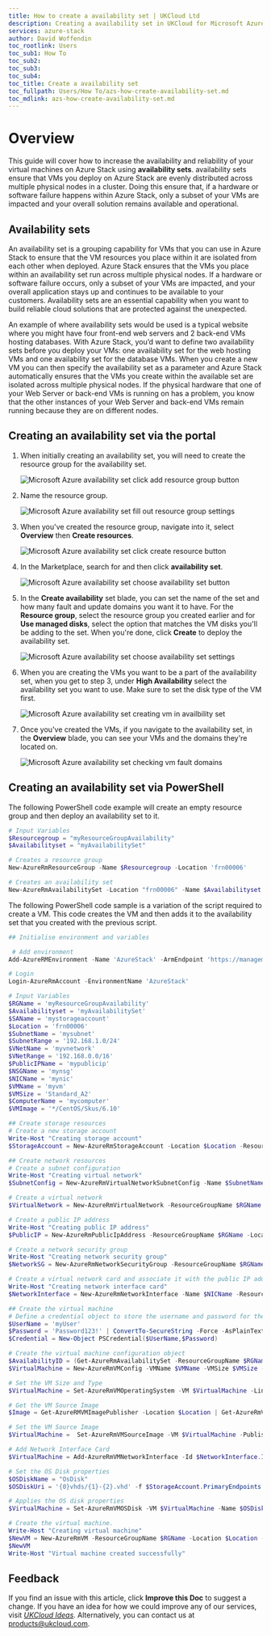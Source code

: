 ```yaml
---
title: How to create a availability set | UKCloud Ltd
description: Creating a availability set in UKCloud for Microsoft Azure
services: azure-stack
author: David Woffendin
toc_rootlink: Users
toc_sub1: How To
toc_sub2: 
toc_sub3:
toc_sub4:
toc_title: Create a availability set
toc_fullpath: Users/How To/azs-how-create-availability-set.md
toc_mdlink: azs-how-create-availability-set.md
---
```


# Overview

This guide will cover how to increase the availability and reliability of your virtual machines on Azure Stack using **availability sets**. availability sets ensure that VMs you deploy on Azure Stack are evenly distributed across multiple physical nodes in a cluster. Doing this ensure that, if a hardware or software failure happens within Azure Stack, only a subset of your VMs are impacted and your overall solution remains available and operational.

## Availability sets

An availability set is a grouping capability for VMs that you can use in Azure Stack to ensure that the VM resources you place within it are isolated from each other when deployed. Azure Stack ensures that the VMs you place within an availability set run across multiple physical nodes. If a hardware or software failure occurs, only a subset of your VMs are impacted, and your overall application stays up and continues to be available to your customers. Availability sets are an essential capability when you want to build reliable cloud solutions that are protected against the unexpected.

An example of where availability sets would be used is a typical website where you might have four front-end web servers and 2 back-end VMs hosting databases. With Azure Stack, you’d want to define two availability sets before you deploy your VMs: one availability set for the web hosting VMs and one availability set for the database VMs. When you create a new VM you can then specify the availability set as a parameter and Azure Stack automatically ensures that the VMs you create within the available set are isolated across multiple physical nodes. If the physical hardware that one of your Web Server or back-end VMs is running on has a problem, you know that the other instances of your Web Server and back-end VMs remain running because they are on different nodes.

## Creating an availability set via the portal

1. When initially creating an availability set, you will need to create the resource group for the availability set.

    ![Microsoft Azure availability set click add resource group button](images/azs-portal-create-availability-set1.png)

2. Name the resource group.

    ![Microsoft Azure availability set fill out resource group settings](images/azs-portal-create-availability-set2.png)

3. When you've created the resource group, navigate into it, select **Overview** then **Create resources**.

    ![Microsoft Azure availability set click create resource button](images/azs-portal-create-availability-set3.png)

4. In the Marketplace, search for and then click **availability set**.

    ![Microsoft Azure availability set choose availability set button](images/azs-portal-create-availability-set4.png)

5. In the **Create availability** set blade, you can set the name of the set and how many fault and update domains you want it to have. For the **Resource group**, select the resource group you created earlier and for **Use managed disks**, select the option that matches the VM disks you'll be adding to the set. When you're done, click **Create** to deploy the availability set.

    ![Microsoft Azure availability set choose availability set settings](images/azs-portal-create-availability-set5.png)

6. When you are creating the VMs you want to be a part of the availability set, when you get to step 3, under **High Availability** select the availability set you want to use. Make sure to set the disk type of the VM first.

    ![Microsoft Azure availability set creating vm in availbility set](images/azs-portal-create-availability-set6.png)

7. Once you've created the VMs, if you navigate to the availability set, in the **Overview** blade, you can see your VMs and the domains they're located on.

    ![Microsoft Azure availability set checking vm fault domains](images/azs-portal-create-availability-set7.png)

## Creating an availability set via PowerShell

The following PowerShell code example will create an empty resource group and then deploy an availability set to it.

```PowerShell
# Input Variables
$Resourcegroup = "myResourceGroupAvailability"
$Availabilityset = "myAvailabilitySet"

# Creates a resource group
New-AzureRmResourceGroup -Name $Resourcegroup -Location 'frn00006'

# Creates an availability set
New-AzureRmAvailabilitySet -Location "frn00006" -Name $Availabilityset -ResourceGroupName $Resourcegroup -Sku classic -PlatformFaultDomainCount 2   -PlatformUpdateDomainCount 2  
```

The following PowerShell code sample is a variation of the script required to create a VM. This code creates the VM and then adds it to the availability set that you created with the previous script.

```PowerShell
## Initialise environment and variables

 # Add environment
Add-AzureRMEnvironment -Name 'AzureStack' -ArmEndpoint 'https://management.frn00006.azure.ukcloud.com'

# Login
Login-AzureRmAccount -EnvironmentName 'AzureStack'

# Input Variables
$RGName = 'myResourceGroupAvailability'
$Availabilityset = 'myAvailabilitySet'
$SAName = 'mystorageaccount'
$Location = 'frn00006'
$SubnetName = 'mysubnet'
$SubnetRange = '192.168.1.0/24'
$VNetName = 'myvnetwork'
$VNetRange = '192.168.0.0/16'
$PublicIPName = 'mypublicip'
$NSGName = 'mynsg'
$NICName = 'mynic'
$VMName = 'myvm'
$VMSize = 'Standard_A2'
$ComputerName = 'mycomputer'
$VMImage = '*/CentOS/Skus/6.10'

## Create storage resources
# Create a new storage account
Write-Host "Creating storage account"
$StorageAccount = New-AzureRmStorageAccount -Location $Location -ResourceGroupName $RGName -Type 'Standard_LRS' -Name $SAName

## Create network resources
# Create a subnet configuration
Write-Host "Creating virtual network"
$SubnetConfig = New-AzureRmVirtualNetworkSubnetConfig -Name $SubnetName -AddressPrefix $SubnetRange

# Create a virtual network
$VirtualNetwork = New-AzureRmVirtualNetwork -ResourceGroupName $RGName -Location $Location -Name $VNetName -AddressPrefix $VNetRange -Subnet $SubnetConfig

# Create a public IP address
Write-Host "Creating public IP address"
$PublicIP = New-AzureRmPublicIpAddress -ResourceGroupName $RGName -Location $Location -AllocationMethod 'Dynamic' -Name $PublicIPName

# Create a network security group
Write-Host "Creating network security group"
$NetworkSG = New-AzureRmNetworkSecurityGroup -ResourceGroupName $RGName -Location $Location -Name $NSGName

# Create a virtual network card and associate it with the public IP address and NSG
Write-Host "Creating network interface card"
$NetworkInterface = New-AzureRmNetworkInterface -Name $NICName -ResourceGroupName $RGName -Location $Location -SubnetId $VirtualNetwork.Subnets[0].Id -PublicIpAddressId $PublicIP.Id -NetworkSecurityGroupId $NetworkSG.Id

## Create the virtual machine
# Define a credential object to store the username and password for the virtual machine
$UserName = 'myUser'
$Password = 'Password123!' | ConvertTo-SecureString -Force -AsPlainText
$Credential = New-Object PSCredential($UserName,$Password)

# Create the virtual machine configuration object
$AvailabilityID = (Get-AzureRmAvailabilitySet -ResourceGroupName $RGName -Name $Availabilityset).Id
$VirtualMachine = New-AzureRmVMConfig -VMName $VMName -VMSize $VMSize -AvailabilitySetID $AvailabilityID

# Set the VM Size and Type
$VirtualMachine = Set-AzureRmVMOperatingSystem -VM $VirtualMachine -Linux -ComputerName $ComputerName -Credential $Credential

# Get the VM Source Image
$Image = Get-AzureRMVMImagePublisher -Location $Location | Get-AzureRmVMImageOffer | Get-AzureRmVMImageSku | Where-Object {$_.Id -like $VMImage}

# Set the VM Source Image
$VirtualMachine =  Set-AzureRmVMSourceImage -VM $VirtualMachine -PublisherName $Image.PublisherName -Offer $Image.Offer -Skus $Image.Skus -Version 'latest'

# Add Network Interface Card
$VirtualMachine = Add-AzureRmVMNetworkInterface -Id $NetworkInterface.Id -VM $VirtualMachine

# Set the OS Disk properties
$OSDiskName = "OsDisk"
$OSDiskUri = '{0}vhds/{1}-{2}.vhd' -f $StorageAccount.PrimaryEndpoints.Blob.ToString(), $VMName.ToLower(), $OSDiskName

# Applies the OS disk properties
$VirtualMachine = Set-AzureRmVMOSDisk -VM $VirtualMachine -Name $OSDiskName -VhdUri $OSDiskUri -CreateOption FromImage

# Create the virtual machine.
Write-Host "Creating virtual machine"
$NewVM = New-AzureRmVM -ResourceGroupName $RGName -Location $Location -VM $VirtualMachine
$NewVM
Write-Host "Virtual machine created successfully"
```

## Feedback

 If you find an issue with this article, click **Improve this Doc** to suggest a change. If you have an idea for how we could improve any of our services, visit [*UKCloud Ideas*](https://ideas.ukcloud.com). Alternatively, you can contact us at <products@ukcloud.com>.
